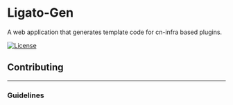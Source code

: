 # Ligato-Gen

A web application that generates template code for cn-infra based plugins.

[![License](https://img.shields.io/badge/License-Apache%202.0-blue.svg)](https://opensource.org/licenses/Apache-2.0)

## Contributing

---

### Guidelines
